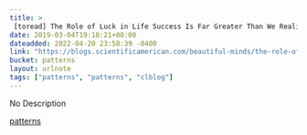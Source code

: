 ```yaml
---
title: > 
 [toread] The Role of Luck in Life Success Is Far Greater Than We Realized - Scientific American Blog Network
date: 2019-03-04T19:10:21+00:00
dateadded: 2022-04-20 23:58:39 -0400
link: "https://blogs.scientificamerican.com/beautiful-minds/the-role-of-luck-in-life-success-is-far-greater-than-we-realized/"
bucket: patterns
layout: urlnote
tags: ["patterns", "patterns", "clblog"]
--- 
```

No Description
 <!-- end excerpt --> 
<div class='bucket'><a class='internal-link' href='/buckets/patterns'>patterns</a></div> 
